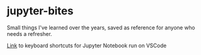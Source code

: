 # jupyter-bites
Small things I've learned over the years, saved as reference for anyone who needs a refresher.

[Link](https://bbyond.medium.com/vscode-jupyter-notebook-keyboard-shortcuts-31fab95fa301) to keyboard shortcuts for Jupyter Notebook run on VSCode 
